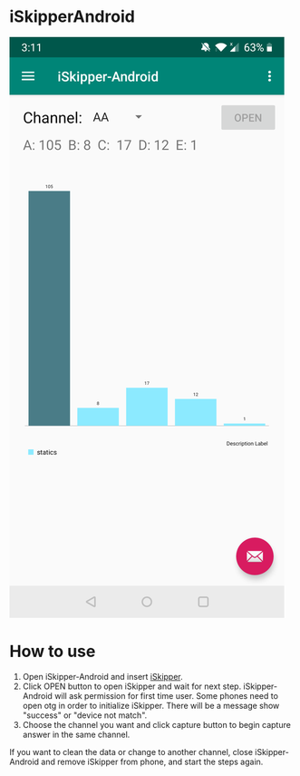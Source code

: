 # iSkipperAndroid
![image](https://github.com/yicao928/iSkipperAndroid/blob/master/pictures/screenshoot.png)

# How to use
1. Open iSkipper-Android and insert [iSkipper](https://github.com/charlescao460/iSkipper-In-One-Package).
2. Click OPEN button to open iSkipper and wait for next step. iSkipper-Android will ask permission for first 
time user. Some phones need to open otg in order to initialize iSkipper. There will be a message show "success" or "device not match".
3. Choose the channel you want and click capture button to begin capture answer in the same channel.

If you want to clean the data or change to another channel, close iSkipper-Android and remove iSkipper from phone, and start the steps again.
